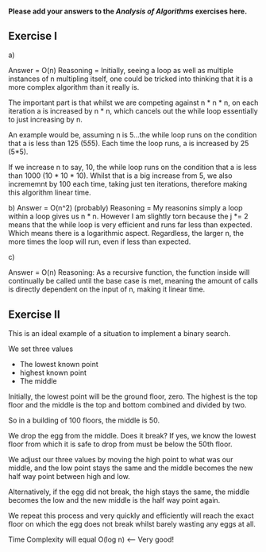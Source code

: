 #### Please add your answers to the ***Analysis of  Algorithms*** exercises here.

## Exercise I

a)

Answer = O(n) 
Reasoning = Initially, seeing a loop as well as multiple instances of n multipling itself, one could be tricked
into thinking that it is a more complex algorithm than it really is. 

The important part is that whilst we are competing against n * n * n, on each iteration a is increased by n * n, which cancels
out the while loop essentially to just increasing by n. 

An example would be, assuming n is 5...the while loop runs on the condition that a is less than 125 (5*5*5). Each time
the loop runs, a is increased by 25 (5*5).

If we increase n to say, 10, the while loop runs on the condition that a is less than 1000 (10 * 10 * 10). Whilst that is a big increase
from 5, we also incrememnt by 100 each time, taking just ten iterations, therefore making this algorithm linear time. 


b)
Answer = O(n^2) (probably)
Reasoning = My reasonins simply a loop within a loop gives us n * n. However I am slightly torn because
the j *= 2 means that the while loop is very efficient and runs far less than expected. Which means there
is a logarithmic aspect. Regardless, the larger n, the more times the loop will run, even if less than expected.


c)

Answer = O(n) 
Reasoning: As a recursive function, the function inside will continually be called until the base case is met, meaning
the amount of calls is directly dependent on the input of n, making it linear time. 

## Exercise II

This is an ideal example of a situation to implement a binary search. 

We set three values
- The lowest known  point
- highest known point
- The middle

Initially, the lowest point will be the ground floor, zero. The highest is the top floor and the middle is the top and bottom combined 
and divided by two. 

So in a building of 100 floors, the middle is 50. 

We drop the egg from the middle. Does it break? If yes, we know the lowest floor from which it is safe to drop from must be below
the 50th floor.

We adjust our three values by moving the high point to what was our middle, and the low point stays the same and the middle becomes
the new half way point between high and low. 

Alternatively, if the egg did not break, the high stays the same, the middle becomes the low and the new middle is the half way point again.

We repeat this process and very quickly and efficiently will reach the exact floor on which the egg does not break whilst barely wasting any eggs
at all. 

Time Complexity will equal O(log n) <-- Very good!
